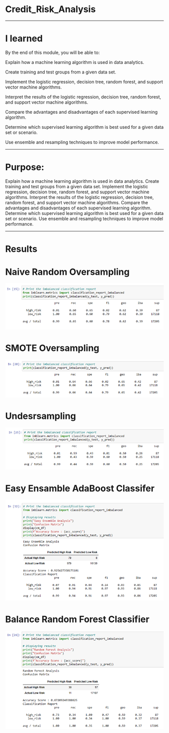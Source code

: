 # Credit_Risk_Analysis
_____________________________________________________________________________________________________________________________________________________________

# I learned

By the end of this module, you will be able to: 

Explain how a machine learning algorithm is used in data analytics.

Create training and test groups from a given data set.

Implement the logistic regression, decision tree, random forest, and support vector machine algorithms.

Interpret the results of the logistic regression, decision tree, random forest, and support vector machine algorithms.

Compare the advantages and disadvantages of each supervised learning algorithm.

Determine which supervised learning algorithm is best used for a given data set or scenario.

Use ensemble and resampling techniques to improve model performance.
________________________________________________________________________________________________________________________________________________________________

# Purpose:

Explain how a machine learning algorithm is used in data analytics.
Create training and test groups from a given data set.
Implement the logistic regression, decision tree, random forest, and support vector machine algorithms.
Interpret the results of the logistic regression, decision tree, random forest, and support vector machine algorithms.
Compare the advantages and disadvantages of each supervised learning algorithm.
Determine which supervised learning algorithm is best used for a given data set or scenario.
Use ensemble and resampling techniques to improve model performance.

_____________________________________________________________________________________________________________________________________________________________

# Results

# Naive Random Oversampling

![image](https://github.com/RodrigoCR25/Credit_Risk_Analysis/blob/main/Naive%20Random.png)

# SMOTE Oversampling

![image](https://github.com/RodrigoCR25/Credit_Risk_Analysis/blob/main/SMOTE%20Oversampling.png)

# Undesrsampling

![image](https://github.com/RodrigoCR25/Credit_Risk_Analysis/blob/main/Undersampling.png)

# Easy Ensamble AdaBoost Classifer

![image](https://github.com/RodrigoCR25/Credit_Risk_Analysis/blob/main/Easy%20Emsemble%20Analysis.png)

# Balance Random Forest Classifier

![image](https://github.com/RodrigoCR25/Credit_Risk_Analysis/blob/main/Random%20Forest%20Analysis.png)
